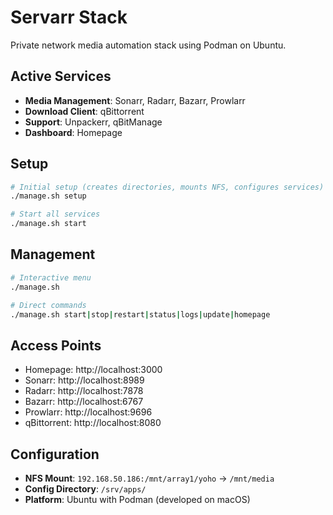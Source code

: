 # Servarr Stack

Private network media automation stack using Podman on Ubuntu.

## Active Services

- **Media Management**: Sonarr, Radarr, Bazarr, Prowlarr
- **Download Client**: qBittorrent
- **Support**: Unpackerr, qBitManage
- **Dashboard**: Homepage

## Setup

```bash
# Initial setup (creates directories, mounts NFS, configures services)
./manage.sh setup

# Start all services
./manage.sh start
```

## Management

```bash
# Interactive menu
./manage.sh

# Direct commands
./manage.sh start|stop|restart|status|logs|update|homepage
```

## Access Points

- Homepage: http://localhost:3000
- Sonarr: http://localhost:8989
- Radarr: http://localhost:7878
- Bazarr: http://localhost:6767
- Prowlarr: http://localhost:9696
- qBittorrent: http://localhost:8080

## Configuration

- **NFS Mount**: `192.168.50.186:/mnt/array1/yoho` → `/mnt/media`
- **Config Directory**: `/srv/apps/`
- **Platform**: Ubuntu with Podman (developed on macOS)